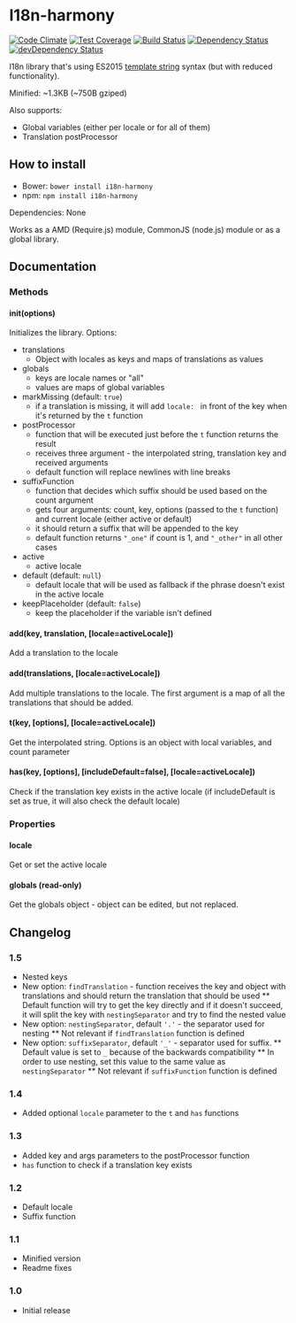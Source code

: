 # I18n-harmony

[![Code Climate](https://codeclimate.com/github/DarkoKukovec/I18n-harmony/badges/gpa.svg)](https://codeclimate.com/github/DarkoKukovec/I18n-harmony)
[![Test Coverage](https://codeclimate.com/github/DarkoKukovec/I18n-harmony/badges/coverage.svg)](https://codeclimate.com/github/DarkoKukovec/I18n-harmony/coverage)
[![Build Status](https://travis-ci.org/DarkoKukovec/I18n-harmony.svg?branch=master)](https://travis-ci.org/DarkoKukovec/I18n-harmony)
[![Dependency Status](https://david-dm.org/DarkoKukovec/I18n-harmony.svg)](https://david-dm.org/DarkoKukovec/I18n-harmony)
[![devDependency Status](https://david-dm.org/DarkoKukovec/I18n-harmony/dev-status.svg)](https://david-dm.org/DarkoKukovec/I18n-harmony#info=devDependencies)

I18n library that's using ES2015 [template string](https://developer.mozilla.org/en/docs/Web/JavaScript/Reference/template_strings) syntax (but with reduced functionality).

Minified: ~1.3KB (~750B gziped)

Also supports:
* Global variables (either per locale or for all of them)
* Translation postProcessor

## How to install

* Bower: ``bower install i18n-harmony``
* npm: ``npm install i18n-harmony``

Dependencies: None

Works as a AMD (Require.js) module, CommonJS (node.js) module or as a global library.

## Documentation

### Methods

#### init(options)
Initializes the library. Options:
* translations
  * Object with locales as keys and maps of translations as values
* globals
  * keys are locale names or "all"
  * values are maps of global variables
* markMissing (default: ``true``)
  * if a translation is missing, it will add ``locale: `` in front of the key when it's returned by the ``t`` function
* postProcessor
  * function that will be executed just before the ``t`` function returns the result
  * receives three argument - the interpolated string, translation key and received arguments
  * default function will replace newlines with line breaks
* suffixFunction
  * function that decides which suffix should be used based on the count argument
  * gets four arguments: count, key, options (passed to the ``t`` function) and current locale (either active or default)
  * it should return a suffix that will be appended to the key
  * default function returns ``"_one"`` if count is 1, and ``"_other"`` in all other cases
* active
  * active locale
* default (default: ``null``)
  * default locale that will be used as fallback if the phrase doesn't exist in the active locale
* keepPlaceholder (default: ``false``)
  * keep the placeholder if the variable isn't defined

#### add(key, translation, [locale=activeLocale])
Add a translation to the locale

#### add(translations, [locale=activeLocale])
Add multiple translations to the locale. The first argument is a map of all the translations that should be added.

#### t(key, [options], [locale=activeLocale])
Get the interpolated string. Options is an object with local variables, and count parameter

#### has(key, [options], [includeDefault=false], [locale=activeLocale])
Check if the translation key exists in the active locale (if includeDefault is set as true, it will also check the default locale)

### Properties

#### locale
Get or set the active locale

#### globals (read-only)
Get the globals object - object can be edited, but not replaced.

## Changelog

### 1.5
* Nested keys
* New option: ``findTranslation`` - function receives the key and object with translations and should return the translation that should be used
** Default function will try to get the key directly and if it doesn't succeed, it will split the key with ``nestingSeparator`` and try to find the nested value
* New option: ``nestingSeparator``, default ``'.'`` - the separator used for nesting
** Not relevant if ``findTranslation`` function is defined
* New option: ``suffixSeparator``, default ``'_'`` - separator used for suffix.
** Default value is set to ``_`` because of the backwards compatibility
** In order to use nesting, set this value to the same value as ``nestingSeparator``
** Not relevant if ``suffixFunction`` function is defined

### 1.4
* Added optional ``locale`` parameter to the ``t`` and ``has`` functions

### 1.3
* Added key and args parameters to the postProcessor function
* ``has`` function to check if a translation key exists

### 1.2
* Default locale
* Suffix function

### 1.1
* Minified version
* Readme fixes

### 1.0
* Initial release
